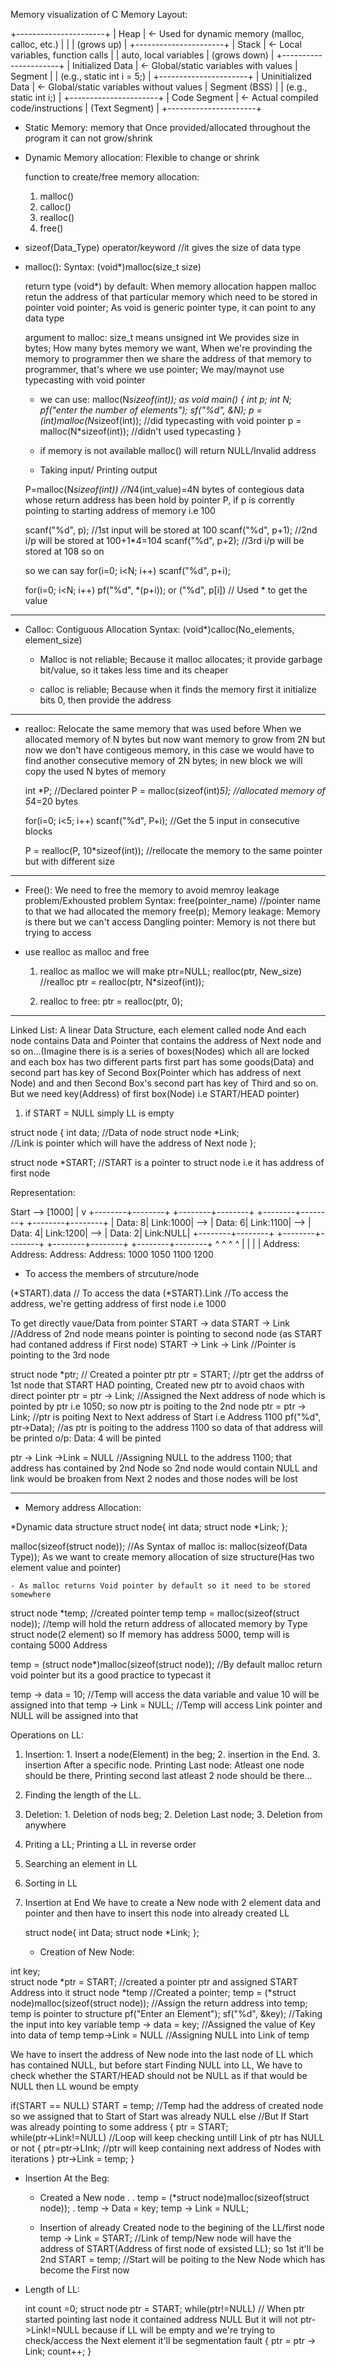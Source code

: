 Memory visualization of C Memory Layout:

+----------------------+
|        Heap          | ← Used for dynamic memory (malloc, calloc, etc.)
|                      |
|       (grows up)     |
+----------------------+
|        Stack         | ← Local variables, function calls
|                      |    auto, local variables
|      (grows down)    |
+----------------------+
| Initialized Data     | ← Global/static variables with values
| Segment              |
|  (e.g., static int i = 5;) |
+----------------------+
| Uninitialized Data   | ← Global/static variables without values
| Segment (BSS)        |
|  (e.g., static int i;)     |
+----------------------+
|     Code Segment     | ← Actual compiled code/instructions
|   (Text Segment)     |
+----------------------+


- Static Memory:
    memory that Once provided/allocated throughout the program it can not grow/shrink

- Dynamic Memory allocation: Flexible to change or shrink

    function to create/free memory allocation:
    1. malloc()
    2. calloc()
    3. realloc()
    4. free() 

- sizeof(Data_Type) operator/keyword            //it gives the size of data type

- malloc():
    Syntax:    (void*)malloc(size_t size)

    return type (void*) by default: When memory allocation happen malloc retun the address of that particular memory which need to be stored in pointer 
    void pointer; As void is generic pointer type, it can point to any data type

    argument to malloc: size_t means unsigned int 
    We provides size in bytes; How many bytes memory we want, When we're provinding the memory to programmer then we share the address of that memory to programmer, that's where we use pointer; We may/maynot use typecasting with void pointer

    - we can use: malloc(N*sizeof(int));
    as 
    void main()
    {
        int *p;
        int N;
        pf("enter the number of elements");
        sf("%d", &N);
        p = (int*)malloc(N*sizeof(int));            //did typecasting with void pointer
        p = malloc(N*sizeof(int));      //didn't used typecasting
    }

    - if memory is not available malloc() will return NULL/Invalid address

    - Taking input/ Printing output

    P=malloc(N*sizeof(int))     //N*4(int_value)=4N bytes of contegious data whose return address has been hold by pointer P, if p is corrently pointing to starting address of memory i.e 100

    scanf("%d", p);         //1st input will be stored at 100
    scanf("%d", p+1);       //2nd i/p will be stored at 100+1*4=104 
    scanf("%d", p+2);       //3rd i/p will be stored at 108 so on

    so we can say 
    for(i=0; i<N; i++)
        scanf("%d", p+i);

    for(i=0; i<N; i++)
    pf("%d", *(p+i)); or ("%d", p[i])           // Used * to get the value

------------------------

- Calloc: Contiguous Allocation
    Syntax: (void*)calloc(No_elements, element_size)

    - Malloc is not reliable; Because it malloc allocates; it provide garbage bit/value, so it takes less time and its cheaper 

    - calloc is reliable; Because when it finds the memory first it initialize bits 0, then provide the address

-------------------------

- realloc: 
    Relocate the same memory that was used before 
    When we allocated memory of N bytes but now want memory to grow from 2N but now we don't have contigeous memory, in this case we would have to find another consecutive memory of 2N bytes; 
    in new block we will copy the used N bytes of memory

    int *P;     //Declared pointer
    P = malloc(sizeof(int)*5);  //allocated memory of 5*4=20 bytes

    for(i=0; i<5; i++)
        scanf("%d", P+i);       //Get the 5 input in consecutive blocks


    P = realloc(P, 10*sizeof(int));     //rellocate the memory to the same pointer but with different size
---------------------------

- Free():
    We need to free the memory to avoid memroy leakage problem/Exhousted problem
    Syntax: free(pointer_name)  //pointer name to that we had allocated the memory
    free(p);
    Memory leakage: Memory is there but we can't access
    Dangling pointer: Memory is not there but trying to access

- use realloc as malloc and free
    1. realloc as malloc
        we will make ptr=NULL;
        realloc(ptr, New_size)  //realloc
        ptr = realloc(ptr, N*sizeof(int));

    2. realloc to free:
       ptr = realloc(ptr, 0);

-------------------------------------------------------------------------------------------------


Linked List: 
A linear Data Structure, each element called node And each node contains Data and Pointer that contains the address of Next node and so on...(Imagine there is is a series of boxes(Nodes) which all are locked and each box has two different parts first part has some goods(Data) and second part has key of Second Box(Pointer which has address of next Node) and and then Second Box's second part has key of Third and so on. But we need key(Address) of first box(Node) i.e START/HEAD pointer)

1. if START = NULL simply LL is empty

struct node
{
    int data;   //Data of node
    struct node *Link;      
    //Link is pointer which will have the address of Next node 
};

struct node *START;
//START is a pointer to struct node i.e it has address of first node 

Representation:

Start --> [1000]
            |
            v
+--------+--------+       +--------+--------+       +--------+--------+       +--------+--------+
| Data: 8| Link:1000| --> | Data: 6| Link:1100| --> | Data: 4| Link:1200| --> | Data: 2| Link:NULL|
+--------+--------+       +--------+--------+       +--------+--------+       +--------+--------+
   ^                       ^                          ^                         ^
   |                       |                          |                         |
 Address:              Address:                    Address:                    Address:
  1000                  1050                         1100                       1200

- To access the members of strcuture/node

(*START).data                 //  To access the data
(*START).Link                //To access the address, we're getting address of first node i.e 1000

To get directly vaue/Data from pointer
START -> data
START -> Link           //Address of 2nd node means pointer is pointing to second node (as START had contaned address if First node)
START -> Link -> Link       //Pointer is pointing to the 3rd node 

struct node *ptr;             // Created a pointer ptr
ptr = START;           //ptr get the addrss of 1st node that START HAD pointing, Created new ptr to avoid chaos with direct pointer 
ptr = ptr -> Link;       //Assigned the Next address of node which is pointed by ptr i.e 1050; so now ptr is poiting to the 2nd node
ptr = ptr -> Link;           //ptr is poiting Next to Next address of Start i.e Address 1100
pf("%d", ptr->Data);         //as ptr is poiting to the address 1100 so data of that address will be printed
o/p: Data: 4 will be pinted

ptr -> Link ->Link = NULL   //Assigning NULL to the address 1100; that address has contained by 2nd Node so 2nd node would contain  NULL and link would be broaken from Next 2 nodes and those nodes will be lost

----------------------------

- Memory address Allocation:

*Dynamic data structure
struct node{
    int data;
    struct node *Link;
};

malloc(sizeof(struct node));    //As Syntax of malloc is: malloc(sizeof(Data Type)); As we want to create memory allocation of size structure(Has two element value and pointer)

    - As malloc returns Void pointer by default so it need to be stored somewhere 

struct node *temp;                       //created pointer temp
temp = malloc(sizeof(struct node));     //temp will hold the return address of allocated memory by Type struct node(2 element) so If memory has address 5000, temp will is containg 5000 Address

temp = (struct node*)malloc(sizeof(struct node));           //By default malloc return void pointer but its a good practice to typecast it

temp -> data = 10;      //Temp will access the data variable and value 10 will be assigned into that
temp -> Link = NULL;     //Temp will access Link pointer and NULL will be assigned into that

Operations on LL:
1. Insertion: 1. Insert a node(Element) in the beg; 2. insertion in the End. 3. insertion After a specific node.
    Printing Last node: Atleast one node should be there, Printing second last atleast 2 node should be there...
2. Finding the length of the LL.
3. Deletion: 1. Deletion of nods beg; 2. Deletion Last node; 3. Deletion from anywhere
4. Priting a LL; Printing a LL in reverse order
5. Searching an element in LL
6. Sorting in LL

1. Insertion at End
We have to create a New node with 2 element data and pointer and then have to insert this node into already created LL

    struct node{
        int Data;
        struct node *Link;
    };

    - Creation of New Node:

int key;   
struct node *ptr = START;    //created a pointer ptr and assigned START Address into it
struct node *temp   //Created a pointer;
temp = (*struct node)malloc(sizeof(struct node));              //Assign the return address into temp; temp is pointer to structure
pf("Enter an Element");
sf("%d", &key);         //Taking the input into key variable
temp -> data = key;     //Assigned the value of Key into data of temp 
temp->Link = NULL       //Assigning NULL into Link of temp

We have to insert the address of New node into the last node of LL which has contained NULL, but before start Finding NULL into LL, We have to check whether the START/HEAD should not be NULL as if that would be NULL then LL wound be empty

if(START == NULL)
    START = temp;   //Temp had the address of created node so we assigned that to Start of Start was already NULL
else                //But If Start was already pointing to some address
{
    ptr = START;        
    while(ptr->Link!=NULL)      //Loop will keep checking untill Link of ptr has NULL or not
    {
        ptr=ptr->LInk;          //ptr will keep containing next address of Nodes with iterations
    }
    ptr->Link = temp;
}

- Insertion At the Beg:
    - Created a New node
        .
        .
        temp = (*struct node)malloc(sizeof(struct node)); 
        .
        temp -> Data = key;
        temp -> Link = NULL;

    - Insertion of already Created node to the begining of the LL/first node
      temp -> Link = START;   //Link of temp/New node will have the address of START(Address of first node of exsisted LL); so 1st it'll be 2nd
      START = temp;   //Start will be poiting to the New Node which has become the First now

- Length of LL:

    int count =0;
    struct node ptr = START;
    while(ptr!=NULL)    // When ptr started pointing last node it contained address NULL But it will not ptr->Link!=NULL because if LL will be empty and we're trying to check/access the Next element it'll be segmentation fault
    {
        ptr = ptr -> Link;
        count++;
    }



